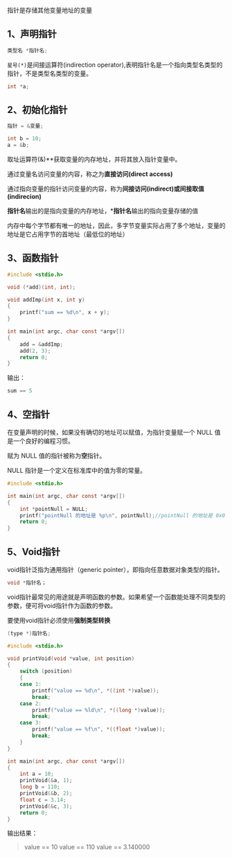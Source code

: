 
指针是存储其他变量地址的变量

## 1、声明指针

```c
类型名 *指针名;
```

`星号(*)`是间接运算符(indirection operator),表明指针名是一个指向类型名类型的指针，不是类型名类型的变量。

```c
int *a;
```

## 2、初始化指针

```c
指针 = &变量;
```

```c
int b = 10;
a = &b;
```

取址运算符(&)**获取变量的内存地址，并将其放入指针变量中。

通过变量名访问变量的内容，称之为**直接访问(direct access)**

通过指向变量的指针访问变量的内容，称为**间接访问(indirect)**或**间接取值(indirecion)**

**指针名**输出的是指向变量的内存地址，***指针名**输出的指向变量存储的值

内存中每个字节都有唯一的地址，因此，多字节变量实际占用了多个地址，变量的地址是它占用字节的首地址（最低位的地址）

## 3、函数指针

```c
#include <stdio.h>

void (*add)(int, int);

void addImp(int x, int y)
{
    printf("sum == %d\n", x + y);
}

int main(int argc, char const *argv[])
{
    add = &addImp;
    add(2, 3);
    return 0;
}
```

输出：

```c
sum == 5
```

## 4、空指针

在变量声明的时候，如果没有确切的地址可以赋值，为指针变量赋一个 NULL 值是一个良好的编程习惯。

赋为 NULL 值的指针被称为**空**指针。

NULL 指针是一个定义在标准库中的值为零的常量。

```c
#include <stdio.h>

int main(int argc, char const *argv[])
{
    int *pointNull = NULL;
    printf("pointNull 的地址是 %p\n", pointNull);//pointNull 的地址是 0x0
    return 0;
}
```

## 5、Void指针

void指针泛指为通用指针（generic pointer），即指向任意数据对象类型的指针。

```c
void *指针名；
```

void指针最常见的用途就是声明函数的参数。如果希望一个函数能处理不同类型的参数，便可将void指针作为函数的参数。

要使用void指针必须使用**强制类型转换**

```c
(type *)指针名;
```

```c
#include <stdio.h>

void printVoid(void *value, int position)
{
    switch (position)
    {
    case 1:
        printf("value == %d\n", *((int *)value));
        break;
    case 2:
        printf("value == %ld\n", *((long *)value));
        break;
    case 3:
        printf("value == %f\n", *((float *)value));
        break;
    }
}

int main(int argc, char const *argv[])
{
    int a = 10;
    printVoid(&a, 1);
    long b = 110;
    printVoid(&b, 2);
    float c = 3.14;
    printVoid(&c, 3);
    return 0;
}
```

输出结果：

> value == 10
> value == 110
> value == 3.140000















